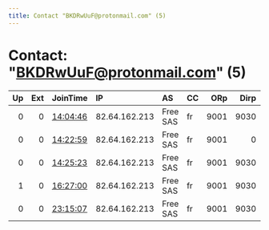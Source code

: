 ```yaml
---
title: Contact "BKDRwUuF@protonmail.com" (5)
---
```


# Contact: "BKDRwUuF@protonmail.com" (5)

|   Up |   Ext | JoinTime                                                                                            | IP            | AS       | CC   |   ORp |   Dirp | OS    | Version   | Nickname   |   eFamMembers |
|-----:|------:|:----------------------------------------------------------------------------------------------------|:--------------|:---------|:-----|------:|-------:|:------|:----------|:-----------|--------------:|
|    0 |     0 | [14:04:46](https://metrics.torproject.org/rs.html#details/10B5284259441F7F2AC45AD6389159B032D6518F) | 82.64.162.213 | Free SAS | fr   |  9001 |   9030 | Linux | 0.4.5.10  | mHLUC65p   |             1 |
|    0 |     0 | [14:22:59](https://metrics.torproject.org/rs.html#details/E2340D58FC0087E76CE5A1D8B4A1DD1AF884AC86) | 82.64.162.213 | Free SAS | fr   |  9001 |      0 | Linux | 0.4.3.5   | BKDRwUuF   |             1 |
|    0 |     0 | [14:25:23](https://metrics.torproject.org/rs.html#details/A60F4F6D2C4A5C59A1F74A5FA36F3F85ECB8106E) | 82.64.162.213 | Free SAS | fr   |  9001 |   9030 | Linux | 0.4.3.5   | BKDRwUuF   |             1 |
|    1 |     0 | [16:27:00](https://metrics.torproject.org/rs.html#details/67257CA2D3EF727AE8339A6184B1D56B3FDB2FB3) | 82.64.162.213 | Free SAS | fr   |  9001 |   9030 | Linux | 0.4.5.10  | BKDRwUuF   |             1 |
|    0 |     0 | [23:15:07](https://metrics.torproject.org/rs.html#details/631C53110208E5B262F94B92839C6112CA6B73F8) | 82.64.162.213 | Free SAS | fr   |  9001 |   9030 | Linux | 0.4.2.7   | mHLUC65p   |             1 |
